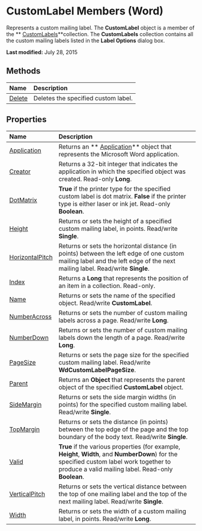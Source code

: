 
# CustomLabel Members (Word)
Represents a custom mailing label. The  **CustomLabel** object is a member of the ** [CustomLabels](407e75b5-4116-fdc7-f0c1-dfd3809cdb41.md)**collection. The  **CustomLabels** collection contains all the custom mailing labels listed in the **Label Options** dialog box.

 **Last modified:** July 28, 2015


## Methods



|**Name**|**Description**|
|:-----|:-----|
| [Delete](812c213f-c34e-883b-014c-fa558f1be45a.md)|Deletes the specified custom label.|

## Properties



|**Name**|**Description**|
|:-----|:-----|
| [Application](9911ba77-79af-920e-3192-cfba59aeac77.md)|Returns an  ** [Application](d1cf6f8f-4e88-bf01-93b4-90a83f79cb44.md)** object that represents the Microsoft Word application.|
| [Creator](cbfdeb02-a9e9-4ab9-755e-77098a6ff68e.md)|Returns a 32-bit integer that indicates the application in which the specified object was created. Read-only  **Long**.|
| [DotMatrix](46646fd9-2d37-ed2b-d6f9-68cf139bbd57.md)| **True** if the printer type for the specified custom label is dot matrix. **False** if the printer type is either laser or ink jet. Read-only **Boolean**.|
| [Height](8517f207-96f2-700f-9d14-cbc1a9043960.md)|Returns or sets the height of a specified custom mailing label, in points. Read/write  **Single**.|
| [HorizontalPitch](87d0ba81-3298-ffe2-71d3-eef2301e1484.md)|Returns or sets the horizontal distance (in points) between the left edge of one custom mailing label and the left edge of the next mailing label. Read/write  **Single**.|
| [Index](19ce60f6-940a-610d-8687-66ecbc7c4700.md)|Returns a  **Long** that represents the position of an item in a collection. Read-only.|
| [Name](18acd98c-ce50-579e-c262-eb6493879671.md)|Returns or sets the name of the specified object. Read/write  **CustomLabel**.|
| [NumberAcross](3e4d9751-c33b-1780-1e4c-95f9202f4fe0.md)|Returns or sets the number of custom mailing labels across a page. Read/write  **Long**.|
| [NumberDown](d2257e2f-2641-764c-d5a1-72a1fddb6f22.md)|Returns or sets the number of custom mailing labels down the length of a page. Read/write  **Long**.|
| [PageSize](b2a9e63e-041a-d4fc-6135-0e1e294886a2.md)|Returns or sets the page size for the specified custom mailing label. Read/write  **WdCustomLabelPageSize**.|
| [Parent](94331997-f3ee-3b24-39e0-e810d5fb40f7.md)|Returns an  **Object** that represents the parent object of the specified **CustomLabel** object.|
| [SideMargin](bd511d0e-36fc-0fd1-57a2-47d9f0a911dc.md)|Returns or sets the side margin widths (in points) for the specified custom mailing label. Read/write  **Single**.|
| [TopMargin](a1c783b1-08a9-ade0-6833-0b004a9f14ef.md)|Returns or sets the distance (in points) between the top edge of the page and the top boundary of the body text. Read/write  **Single**.|
| [Valid](dbc744fc-bf6d-bc1e-5cd2-a5dd97619593.md)| **True** if the various properties (for example, **Height**,  **Width**, and  **NumberDown**) for the specified custom label work together to produce a valid mailing label. Read-only  **Boolean**.|
| [VerticalPitch](5f1107b7-e521-f022-579c-00f14d93d5f6.md)|Returns or sets the vertical distance between the top of one mailing label and the top of the next mailing label. Read/write  **Single**.|
| [Width](11cd3847-b8d3-fdc9-6536-c6eaec436832.md)|Returns or sets the width of a custom mailing label, in points. Read/write  **Long**.|
